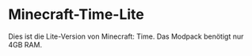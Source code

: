 # Minecraft-Time-Lite
Dies ist die Lite-Version von Minecraft: Time. Das Modpack benötigt nur 4GB RAM.
